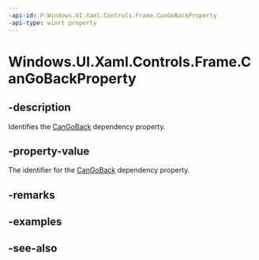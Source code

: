 ```yaml
---
-api-id: P:Windows.UI.Xaml.Controls.Frame.CanGoBackProperty
-api-type: winrt property
---
```


<!-- Property syntax
public Windows.UI.Xaml.DependencyProperty CanGoBackProperty { get; }
-->

# Windows.UI.Xaml.Controls.Frame.CanGoBackProperty

## -description
Identifies the [CanGoBack](frame_cangoback.md) dependency property.



## -property-value
The identifier for the [CanGoBack](frame_cangoback.md) dependency property.

## -remarks

## -examples

## -see-also

